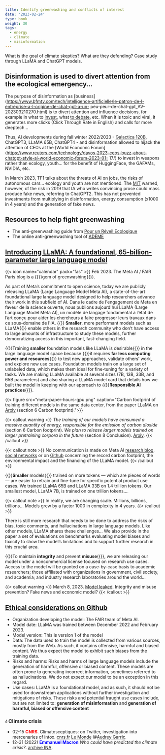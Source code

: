 ```yaml
---
title: Identify greenwashing and conflicts of interest
date: '2023-02-24'
type: book
weight: 30
tags:
  - energy
  - climate
  - misinformation
---
```


What is the goal of climate skeptics? What are they defending? Case study through LLaMA and ChatGPT models.

<!--more-->

## Disinformation is used to divert attention from the ecological emergency…

The purpose of disinformation as [business](https://www.bfmtv.com/tech/intelligence-artificielle/le-patron-de-l-entreprise-a-l-origine-de-chat-gpt-a-un- peu-peur-de-chat-gpt_AV-202303210270.html) is to divert attention and influence decisions, for example in what to [invest](https://www.bpifrance.fr/nos-actualites/rencontres-economiques-daix-en-provence-un-regard-sur-le-monde-demain), what [to debate](https://www.bfmtv.com/tech/intelligence-artificielle/pour-la-premiere-fois-l-assemblee-nationale-va-debattre-d-un-amendement-redige-par-chat-gpt_AV-202303210310.html), etc. When it is toxic and viral, it generates more clicks (Click Through Rate in English) and calls for more deeptech...

Thus, AI developments during fall winter 2022/2023 - [Galactica 120B](https://huggingface.co/facebook/galactica-120b), ChatGPT3, LLaMA 65B, ChatGPT4 - and disinformation allowed to hijack the attention of CEOs at the [World Economic Forum](https://www.reuters.com/technology/davos-2023-ceos-buzz-about-chatgpt-style-ai-world-economic-forum-2023-01- 17/) to invest in weapons rather than ecology, youth... for the benefit of HuggingFace, the GAFAMs, NVIDIA, etc.

In March 2023, TF1 talks about the threats of AI on jobs, the risks of autonomous cars... ecology and youth are not mentioned.
The [MIT](https://www.technologyreview.com/2019/02/14/137426/an-ai-tool-auto-generates-fake-news-bogus-tweets-and-plenty-of-gibberish/) warned, however, of the risk in 2019 that IA who writes convincing prose could mass produce fake news, referring to ChatGPT2. This has not prevented investments from multiplying in disinformation, energy consumption (x1000 in 4 years) and the generation of fake news.

## Resources to help fight greenwashing
- The anti-greenwashing guide from [Pour un Réveil Ecologique](https://pour-un-reveil-ecologique.org/fr/les-entreprises-nous-repondent/#guide-anti-greenwashing)
- The online anti-greenwashing tool of [ADEME](https://communication-responsable.ademe.fr/antigreenwashing)

## [Introducing LLaMA: A foundational, 65-billion-parameter large language model](https://ai.facebook.com/blog/large-language-model-llama-meta-ai/)
{{< icon name="calendar" pack="fas" >}} Feb 2023. The Meta AI / FAIR Paris blog is a {{<hl>}}gem of greenwashing{{</hl>}}.

As part of Meta’s commitment to open science, today we are publicly releasing LLaMA (Large Language Model Meta AI), a state-of-the-art foundational large language model designed to help researchers advance their work in this subfield of AI. Dans le cadre de l'engagement de Meta en faveur de la science ouverte, nous publions aujourd'hui LLaMA (Large Language Model Meta AI), un modèle de langage fondamental à l’état de l’art conçu pour aider les chercheurs à faire progresser leurs travaux dans ce sous-domaine de l'IA. {{<hl>}} <b>Smaller</b>, more performant models such as LLaMA{{</hl>}} enable others in the research community who don’t have access to large amounts of infrastructure to study these models, further democratizing access in this important, fast-changing field.

{{<hl>}}Training <b>smaller</b> foundation models like LLaMA is desirable{{</hl>}} in the large language model space because {{<hl>}}it requires <b>far less computing power and resources</b>{{</hl>}} to test new approaches, validate others’ work, and explore new use cases. Foundation models train on a large set of unlabeled data, which makes them ideal for fine-tuning for a variety of tasks. We are making LLaMA available at several sizes (7B, 13B, 33B, and 65B parameters) and also sharing a LLaMA model card that details how we built the model in keeping with our approach to {{<hl>}}<b>Responsible AI practices</b>{{</hl>}}.

{{< figure src="meta-paper-hours-gpu.png" caption="Carbon footprint of training different models in the same data center, from the paper LLaMA on [Arxiv](https://arxiv.org/abs/2302.13971) (section 6 Carbon footprint).">}}

{{< callout warning >}}
<i>The training of our models have consumed a massive quantity of energy, responsible for the emission of carbon dioxide</i> (section 6 Carbon footprint). <i>We plan to release larger models trained on larger pretraining corpora in the future</i> (section 8 Conclusion). [Arxiv](https://arxiv.org/abs/2302.13971).
{{< /callout >}}

{{< callout note >}}
No communication is made on Meta AI [research blog](https://ai.facebook.com/blog/large-language-model-llama-meta-ai/), [social networks](https://www.linkedin.com/posts/yann-lecun_github-facebookresearchllama-inference-activity-7034956639526952960-B1-d?trk=public_profile_like_view) or on [Github](https://github.com/facebookresearch/llama/blob/1076b9c51c77ad06e9d7ba8a4c6df775741732bd/MODEL_CARD.md) concerning the record carbon footprint, the environmental impact and the financing of the LLaMA model.
{{< /callout >}}

{{<hl>}}<b>Smaller</b> models{{</hl>}} trained on more tokens — which are pieces of words — are easier to retrain and fine-tune for specific potential product use cases. We trained LLaMA 65B and LLaMA 33B on 1.4 trillion tokens. Our smallest model, LLaMA 7B, is trained on one trillion tokens....

{{< callout note >}}
In reality, we are changing scale. Millions, billions, trillions... Models grew by a factor 1000 in complexity in 4 years.
{{< /callout >}}

There is still more research that needs to be done to address the risks of bias, toxic comments, and hallucinations in large language models. Like other models, LLaMA shares these challenges... We also provide in the paper a set of evaluations on benchmarks evaluating model biases and toxicity to show the model’s limitations and to support further research in this crucial area.

{{<hl>}}To maintain <b>integrity</b> and prevent <b>misuse</b>{{</hl>}}, we are releasing our model under a noncommercial license focused on research use cases. Access to the model will be granted on a case-by-case basis to academic researchers; those affiliated with organizations in government, civil society, and academia; and industry research laboratories around the world...

{{< callout warning >}}
March 8, 2023. [Model leaked](https://www.01net.com/actualites/fuite-meta-alternative-chatgpt-meta-partagee-forum.html). Integrity and misuse prevention? Fake news and economic model?
{{< /callout >}}

## [Ethical considerations on Github](https://github.com/facebookresearch/llama/blob/1076b9c51c77ad06e9d7ba8a4c6df775741732bd/MODEL_CARD.md)
- Organization developing the model: The FAIR team of Meta AI.
- Model date: LLaMA was trained between December 2022 and February 2023.
- Model version: This is version 1 of the model
- Data: The data used to train the model is collected from various sources, mostly from the Web. As such, it contains offensive, harmful and biased content. We thus expect the model to exhibit such biases from the training data.
- Risks and harms: Risks and harms of large language models include the generation of harmful, offensive or biased content. These models are often prone to generating incorrect information, sometimes referred to as hallucinations. We do not expect our model to be an exception in this regard.
- Use cases: LLaMA is a foundational model, and as such, it should not be used for downstream applications without further investigation and mitigations of risks. These risks and potential fraught use cases include, but are not limited to: <b>generation of misinformation</b> and <b>generation of harmful, biased or offensive content</b>

### 💧 Climate crisis
- 02-15 <b style="color:red;">CNRS</b>. Climatosceptiques: on Twitter, investigation into mercenaries of intox. [cnrs.fr](https://lejournal.cnrs.fr/articles/climatosceptiques-sur-twitter-enquete-sur-les-mercenaires-de-lintox) [Le Monde](https://www.lemonde.fr/planete/article/2023/02/13/la-france-fait-face-a-un-fort-regain-de-climatoscepticisme-sur-twitter_6161691_3244.html) @[Audrey Garric](https://twitter.com/audreygarric/status/1625416947729944579?cxt=HHwWhsC-1cSG0o4tAAAA).
- 12-31 (2022) <b style="color:blue;">Emmanuel Macron</b> <i>Who could have predicted the climate crisis?</i>. [archive INA](https://www.youtube.com/watch?v=SsqYCvJvxQY&ab_channel=INAPolitique).
